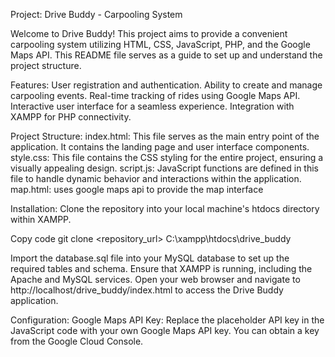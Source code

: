 Project: Drive Buddy - Carpooling System

Welcome to Drive Buddy! This project aims to provide a convenient carpooling system utilizing HTML, CSS, JavaScript, PHP, and the Google Maps API. This README file serves as a guide to set up and understand the project structure.

Features:
User registration and authentication.
Ability to create and manage carpooling events.
Real-time tracking of rides using Google Maps API.
Interactive user interface for a seamless experience.
Integration with XAMPP for PHP connectivity.

Project Structure:
index.html: This file serves as the main entry point of the application. It contains the landing page and user interface components.
style.css: This file contains the CSS styling for the entire project, ensuring a visually appealing design.
script.js: JavaScript functions are defined in this file to handle dynamic behavior and interactions within the application.
map.html: uses google maps api to provide the map interface

Installation:
Clone the repository into your local machine's htdocs directory within XAMPP.

Copy code
git clone <repository_url> C:\xampp\htdocs\drive_buddy

Import the database.sql file into your MySQL database to set up the required tables and schema.
Ensure that XAMPP is running, including the Apache and MySQL services.
Open your web browser and navigate to http://localhost/drive_buddy/index.html to access the Drive Buddy application.

Configuration:
Google Maps API Key: Replace the placeholder API key in the JavaScript code with your own Google Maps API key. You can obtain a key from the Google Cloud Console.

